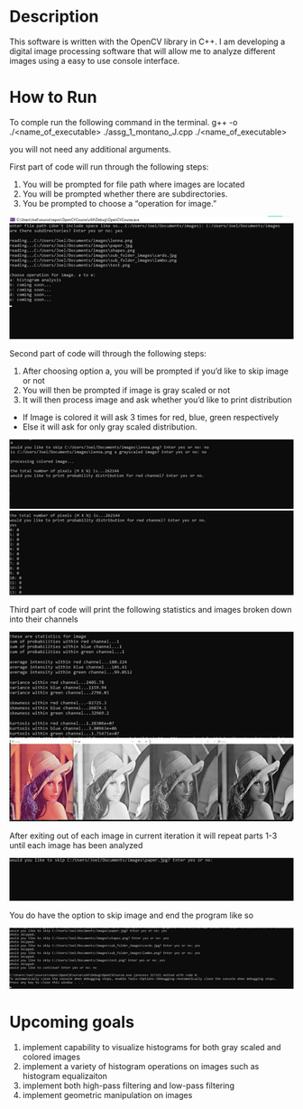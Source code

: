 # Description

This software is written with the OpenCV library in C++. 
I am developing a digital image processing software that will allow me to analyze different images using a easy to use console interface.

# How to Run

To comple run the following command in the terminal.
  g++   -o   ./<name_of_executable>  ./assg_1_montano_J.cpp
  ./<name_of_executable>

you will not need any additional arguments.

First part of code will run through the following steps:
1.	You will be prompted for file path where images are located 
2.	You will be prompted whether there are subdirectories.
3.	You be prompted to choose a “operation for image.”

 ![step 1](images/step_1.png)

Second part of code will through the following steps:
1.	After choosing option a, you will be prompted if you’d like to skip image or not
2.	You will then be prompted if image is gray scaled or not 
3.	It will then process image and ask whether you’d like to print distribution
  *	If Image is colored it will ask 3 times for red, blue, green respectively
  *	Else it will ask for only gray scaled distribution.
 
 
![step 2](images/step_2.png)
![step 3](images/step_3.png)
 
Third part of code will print the following statistics and images broken down into their channels 
 
![step 4](images/step_4.png)
![image output](images/step_4_image_printout.png)
 
After exiting out of each image in current iteration it will repeat parts 1-3 until each image has been analyzed 

![step 5](images/step_5.png)

You do have the option to skip image and end the program like so 

![step 6](images/step_6.png)

# Upcoming goals

1. implement capability to visualize histograms for both gray scaled and colored images 
2. implement a variety of histogram operations on images such as histogram equalizaiton
3. implement both high-pass filtering and low-pass filtering 
4. implement geometric manipulation on images

